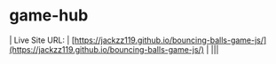 # game-hub
  | Live Site URL: | [https://jackzz119.github.io/bouncing-balls-game-js/](https://jackzz119.github.io/bouncing-balls-game-js/) |
  |||
  
